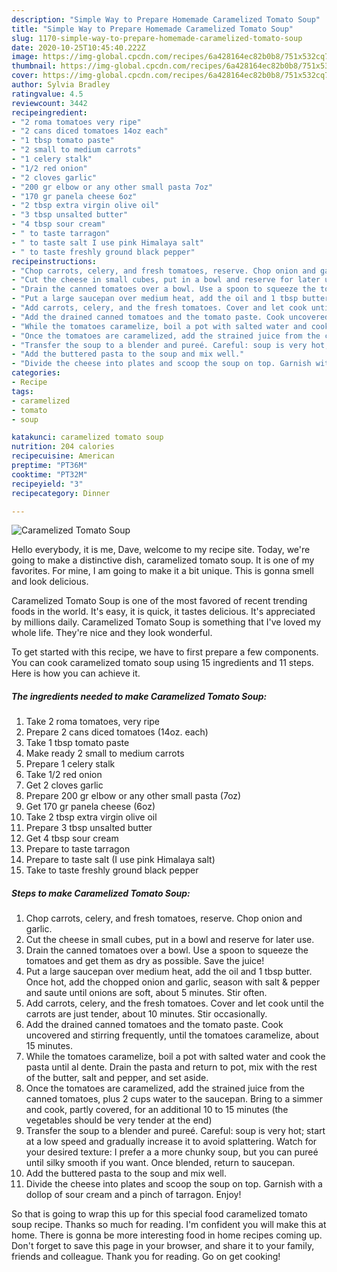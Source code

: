 ```yaml
---
description: "Simple Way to Prepare Homemade Caramelized Tomato Soup"
title: "Simple Way to Prepare Homemade Caramelized Tomato Soup"
slug: 1170-simple-way-to-prepare-homemade-caramelized-tomato-soup
date: 2020-10-25T10:45:40.222Z
image: https://img-global.cpcdn.com/recipes/6a428164ec82b0b8/751x532cq70/caramelized-tomato-soup-recipe-main-photo.jpg
thumbnail: https://img-global.cpcdn.com/recipes/6a428164ec82b0b8/751x532cq70/caramelized-tomato-soup-recipe-main-photo.jpg
cover: https://img-global.cpcdn.com/recipes/6a428164ec82b0b8/751x532cq70/caramelized-tomato-soup-recipe-main-photo.jpg
author: Sylvia Bradley
ratingvalue: 4.5
reviewcount: 3442
recipeingredient:
- "2 roma tomatoes very ripe"
- "2 cans diced tomatoes 14oz each"
- "1 tbsp tomato paste"
- "2 small to medium carrots"
- "1 celery stalk"
- "1/2 red onion"
- "2 cloves garlic"
- "200 gr elbow or any other small pasta 7oz"
- "170 gr panela cheese 6oz"
- "2 tbsp extra virgin olive oil"
- "3 tbsp unsalted butter"
- "4 tbsp sour cream"
- " to taste tarragon"
- " to taste salt I use pink Himalaya salt"
- " to taste freshly ground black pepper"
recipeinstructions:
- "Chop carrots, celery, and fresh tomatoes, reserve. Chop onion and garlic."
- "Cut the cheese in small cubes, put in a bowl and reserve for later use."
- "Drain the canned tomatoes over a bowl. Use a spoon to squeeze the tomatoes and get them as dry as possible. Save the juice!"
- "Put a large saucepan over medium heat, add the oil and 1 tbsp butter. Once hot, add the chopped onion and garlic, season with salt &amp; pepper and saute until onions are soft, about 5 minutes. Stir often."
- "Add carrots, celery, and the fresh tomatoes. Cover and let cook until the carrots are just tender, about 10 minutes. Stir occasionally."
- "Add the drained canned tomatoes and the tomato paste. Cook uncovered and stirring frequently, until the tomatoes caramelize, about 15 minutes."
- "While the tomatoes caramelize, boil a pot with salted water and cook the pasta until al dente. Drain the pasta and return to pot, mix with the rest of the butter, salt and pepper, and set aside."
- "Once the tomatoes are caramelized, add the strained juice from the canned tomatoes, plus 2 cups water to the saucepan. Bring to a simmer and cook, partly covered, for an additional 10 to 15 minutes (the vegetables should be very tender at the end)"
- "Transfer the soup to a blender and pureé. Careful: soup is very hot; start at a low speed and gradually increase it to avoid splattering. Watch for your desired texture: I prefer a a more chunky soup, but you can pureé until silky smooth if you want. Once blended, return to saucepan."
- "Add the buttered pasta to the soup and mix well."
- "Divide the cheese into plates and scoop the soup on top. Garnish with a dollop of sour cream and a pinch of tarragon. Enjoy!"
categories:
- Recipe
tags:
- caramelized
- tomato
- soup

katakunci: caramelized tomato soup 
nutrition: 204 calories
recipecuisine: American
preptime: "PT36M"
cooktime: "PT32M"
recipeyield: "3"
recipecategory: Dinner

---
```



![Caramelized Tomato Soup](https://img-global.cpcdn.com/recipes/6a428164ec82b0b8/751x532cq70/caramelized-tomato-soup-recipe-main-photo.jpg)

Hello everybody, it is me, Dave, welcome to my recipe site. Today, we're going to make a distinctive dish, caramelized tomato soup. It is one of my favorites. For mine, I am going to make it a bit unique. This is gonna smell and look delicious.



Caramelized Tomato Soup is one of the most favored of recent trending foods in the world. It's easy, it is quick, it tastes delicious. It's appreciated by millions daily. Caramelized Tomato Soup is something that I've loved my whole life. They're nice and they look wonderful.


To get started with this recipe, we have to first prepare a few components. You can cook caramelized tomato soup using 15 ingredients and 11 steps. Here is how you can achieve it.

<!--inarticleads1-->

##### The ingredients needed to make Caramelized Tomato Soup:

1. Take 2 roma tomatoes, very ripe
1. Prepare 2 cans diced tomatoes (14oz. each)
1. Take 1 tbsp tomato paste
1. Make ready 2 small to medium carrots
1. Prepare 1 celery stalk
1. Take 1/2 red onion
1. Get 2 cloves garlic
1. Prepare 200 gr elbow or any other small pasta (7oz)
1. Get 170 gr panela cheese (6oz)
1. Take 2 tbsp extra virgin olive oil
1. Prepare 3 tbsp unsalted butter
1. Get 4 tbsp sour cream
1. Prepare  to taste tarragon
1. Prepare  to taste salt (I use pink Himalaya salt)
1. Take  to taste freshly ground black pepper




<!--inarticleads2-->

##### Steps to make Caramelized Tomato Soup:

1. Chop carrots, celery, and fresh tomatoes, reserve. Chop onion and garlic.
1. Cut the cheese in small cubes, put in a bowl and reserve for later use.
1. Drain the canned tomatoes over a bowl. Use a spoon to squeeze the tomatoes and get them as dry as possible. Save the juice!
1. Put a large saucepan over medium heat, add the oil and 1 tbsp butter. Once hot, add the chopped onion and garlic, season with salt &amp; pepper and saute until onions are soft, about 5 minutes. Stir often.
1. Add carrots, celery, and the fresh tomatoes. Cover and let cook until the carrots are just tender, about 10 minutes. Stir occasionally.
1. Add the drained canned tomatoes and the tomato paste. Cook uncovered and stirring frequently, until the tomatoes caramelize, about 15 minutes.
1. While the tomatoes caramelize, boil a pot with salted water and cook the pasta until al dente. Drain the pasta and return to pot, mix with the rest of the butter, salt and pepper, and set aside.
1. Once the tomatoes are caramelized, add the strained juice from the canned tomatoes, plus 2 cups water to the saucepan. Bring to a simmer and cook, partly covered, for an additional 10 to 15 minutes (the vegetables should be very tender at the end)
1. Transfer the soup to a blender and pureé. Careful: soup is very hot; start at a low speed and gradually increase it to avoid splattering. Watch for your desired texture: I prefer a a more chunky soup, but you can pureé until silky smooth if you want. Once blended, return to saucepan.
1. Add the buttered pasta to the soup and mix well.
1. Divide the cheese into plates and scoop the soup on top. Garnish with a dollop of sour cream and a pinch of tarragon. Enjoy!




So that is going to wrap this up for this special food caramelized tomato soup recipe. Thanks so much for reading. I'm confident you will make this at home. There is gonna be more interesting food in home recipes coming up. Don't forget to save this page in your browser, and share it to your family, friends and colleague. Thank you for reading. Go on get cooking!
